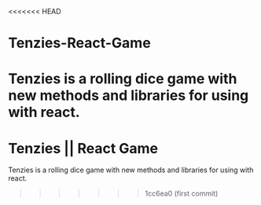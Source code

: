 <<<<<<< HEAD
# Tenzies-React-Game
Tenzies is a rolling dice game with new methods and libraries for using with react.
=======
# Tenzies || React Game

Tenzies is a rolling dice game with new methods and libraries for using with react.

>>>>>>> 1cc6ea0 (first commit)
